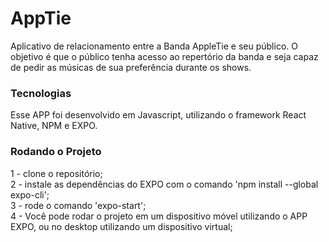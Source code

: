 # AppTie
Aplicativo de relacionamento entre a Banda AppleTie e seu público. 
O objetivo é que o público tenha acesso ao repertório da banda e seja capaz de pedir as músicas de sua preferência durante os shows.

### Tecnologias
Esse APP foi desenvolvido em Javascript, utilizando o framework React Native, NPM e EXPO.

### Rodando o Projeto
1 - clone o repositório;<br>
2 - instale as dependências do EXPO com o comando 'npm install --global expo-cli';<br>
3 - rode o comando 'expo-start';<br>
4 - Você pode rodar o projeto em um dispositivo móvel utilizando o APP EXPO, ou no desktop utilizando um dispositivo virtual;<br>
